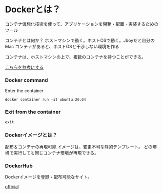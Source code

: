 # Dockerとは？
コンテナ仮想化技術を使って、アプリケーションを開発・配置・実装するためのツール

コンテナとは何か？
ホストマシンで動く。ホストOSで動く。Jboyだと自分のMac
コンテナがあると、ホストOSと干渉しない環境を作る

コンテナは、ホストマシンの上で、複数のコンテナを持つことができる。

[こちらを参考にする](https://github.com/JboyKingdom/docker-tutorial)


### Docker command
Enter the container
```shell
docker container run -it ubuntu:20.04
```

### Exit from the container
```shell
exit
```

### Dockerイメージとは？
配布＆コンテナの再現可能
イメージは、変更不可な静的テンプレート。
どの環境で実行しても同じコンテナ環境が再現できる。

### DockerHub
Dockerイメージを登録・配布可能なサイト。

[official](https://hub.docker.com/)